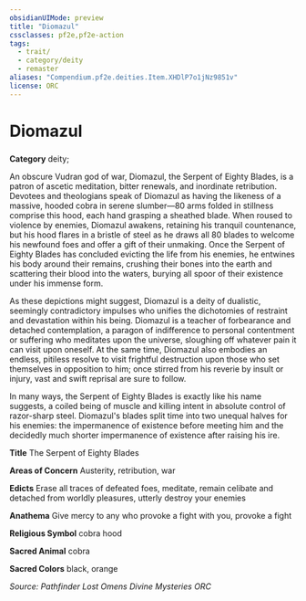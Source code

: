 ```yaml
---
obsidianUIMode: preview
title: "Diomazul"
cssclasses: pf2e,pf2e-action
tags:
  - trait/
  - category/deity
  - remaster
aliases: "Compendium.pf2e.deities.Item.XHDlP7o1jNz9851v"
license: ORC
---
```

# Diomazul

### 

**Category** deity; 




An obscure Vudran god of war, Diomazul, the Serpent of Eighty Blades, is a patron of ascetic meditation, bitter renewals, and inordinate retribution. Devotees and theologians speak of Diomazul as having the likeness of a massive, hooded cobra in serene slumber—80 arms folded in stillness comprise this hood, each hand grasping a sheathed blade. When roused to violence by enemies, Diomazul awakens, retaining his tranquil countenance, but his hood flares in a bristle of steel as he draws all 80 blades to welcome his newfound foes and offer a gift of their unmaking. Once the Serpent of Eighty Blades has concluded evicting the life from his enemies, he entwines his body around their remains, crushing their bones into the earth and scattering their blood into the waters, burying all spoor of their existence under his immense form.

As these depictions might suggest, Diomazul is a deity of dualistic, seemingly contradictory impulses who unifies the dichotomies of restraint and devastation within his being. Diomazul is a teacher of forbearance and detached contemplation, a paragon of indifference to personal contentment or suffering who meditates upon the universe, sloughing off whatever pain it can visit upon oneself. At the same time, Diomazul also embodies an endless, pitiless resolve to visit frightful destruction upon those who set themselves in opposition to him; once stirred from his reverie by insult or injury, vast and swift reprisal are sure to follow.

In many ways, the Serpent of Eighty Blades is exactly like his name suggests, a coiled being of muscle and killing intent in absolute control of razor-sharp steel. Diomazul's blades split time into two unequal halves for his enemies: the impermanence of existence before meeting him and the decidedly much shorter impermanence of existence after raising his ire.

**Title** The Serpent of Eighty Blades

**Areas of Concern** Austerity, retribution, war

**Edicts** Erase all traces of defeated foes, meditate, remain celibate and detached from worldly pleasures, utterly destroy your enemies

**Anathema** Give mercy to any who provoke a fight with you, provoke a fight

**Religious Symbol** cobra hood

**Sacred Animal** cobra

**Sacred Colors** black, orange

*Source: Pathfinder Lost Omens Divine Mysteries*
*ORC*